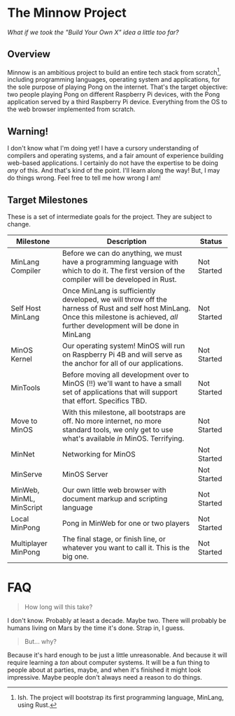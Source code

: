 # The Minnow Project
*What if we took the "Build Your Own X" idea a little too far?*

## Overview
Minnow is an ambitious project to build an entire tech stack from scratch[^1], including programming languages, operating system and applications, for the sole purpose of playing Pong on the internet. That's the target objective: two people playing Pong on different Raspberry Pi devices, with the Pong application served by a third Raspberry Pi device. Everything from the OS to the web browser implemented from scratch.

## Warning!
I don't know what I'm doing yet! I have a cursory understanding of compilers and operating systems, and a fair amount of experience building web-based applications. I certainly do not have the expertise to be doing _any_ of this. And that's kind of the point. I'll learn along the way! But, I may do things wrong. Feel free to tell me how wrong I am!

## Target Milestones
These is a set of intermediate goals for the project. They are subject to change.

| Milestone | Description | Status |
| -- | -- | -- |
| MinLang Compiler | Before we can do anything, we must have a programming language with which to do it. The first version of the compiler will be developed in Rust. | Not Started |
| Self Host MinLang | Once MinLang is sufficiently developed, we will throw off the harness of Rust and self host MinLang. Once this milestone is achieved, _all_ further development will be done in MinLang | Not Started |
| MinOS Kernel | Our operating system! MinOS will run on Raspberry Pi 4B and will serve as the anchor for all of our applications. | Not Started |
| MinTools | Before moving all development over to MinOS (!!) we'll want to have a small set of applications that will support that effort. Specifics TBD. | Not Started |
| Move to MinOS | With this milestone, all bootstraps are off. No more internet, no more standard tools, we only get to use what's available _in_ MinOS. Terrifying. | Not Started |
| MinNet | Networking for MinOS | Not Started |
| MinServe | MinOS Server | Not Started |
| MinWeb, MinML, MinScript | Our own little web browser with document markup and scripting language | Not Started |
| Local MinPong | Pong in MinWeb for one or two players | Not Started |
| Multiplayer MinPong | The final stage, or finish line, or whatever you want to call it. This is the big one.| Not Started |

# FAQ
> How long will this take?

I don't know. Probably at least a decade. Maybe two. There will probably be humans living on Mars by the time it's done. Strap in, I guess. 

> But... why?

Because it's hard enough to be just a little unreasonable. And because it will require learning a _ton_ about computer systems. It will be a fun thing to people about at parties, maybe, and when it's finished it might look impressive. Maybe people don't always need a reason to do things.

[^1]: Ish. The project will bootstrap its first programming language, MinLang, using Rust. 
